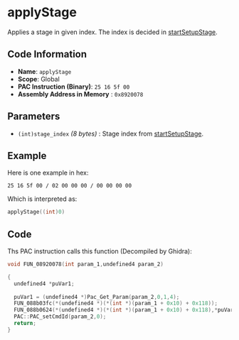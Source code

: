 # applyStage

Applies a stage in given index. The index is decided in [startSetupStage](./startsetupstage.md).

## Code Information

- **Name**: `applyStage`
- **Scope**: Global
- **PAC Instruction (Binary)**: `25 16 5f 00`
- **Assembly Address in Memory** : `0x8920078`

## Parameters

- `(int)stage_index` *(8 bytes)* : Stage index from [startSetupStage](./startsetupstage.md).

## Example

Here is one example in hex:

```25 16 5f 00 / 02 00 00 00 / 00 00 00 00```

Which is interpreted as:

```c
applyStage((int)0)
```

## Code

Ths PAC instruction calls this function (Decompiled by Ghidra):

```c
void FUN_08920078(int param_1,undefined4 param_2)

{
  undefined4 *puVar1;
  
  puVar1 = (undefined4 *)Pac_Get_Param(param_2,0,1,4);
  FUN_088b03fc(*(undefined4 *)(*(int *)(param_1 + 0x10) + 0x118));
  FUN_088b0624(*(undefined4 *)(*(int *)(param_1 + 0x10) + 0x118),*puVar1);
  PAC::PAC_setCmdId(param_2,0);
  return;
}
```


